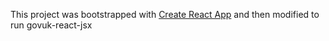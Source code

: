 This project was bootstrapped with [Create React App](https://github.com/facebook/create-react-app) and then modified to run govuk-react-jsx
